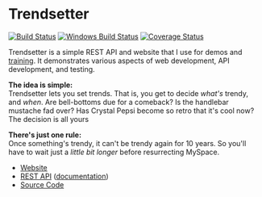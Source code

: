 Trendsetter
============================

[![Build Status](https://api.travis-ci.com/JamesMessinger/trendsetter.svg?branch=master)](https://travis-ci.com/JamesMessinger/trendsetter)
[![Windows Build Status](https://ci.appveyor.com/api/projects/status/github/JamesMessinger/trendsetter?svg=true&branch=master&failingText=Windows%20build%20failing&passingText=Windows%20build%20passing)](https://ci.appveyor.com/project/JamesMessinger/trendsetter/branch/master)
[![Coverage Status](https://coveralls.io/repos/github/JamesMessinger/trendsetter/badge.svg?branch=master)](https://coveralls.io/github/JamesMessinger/trendsetter)


Trendsetter is a simple REST API and website that I use for demos and [training](https://github.com/JamesMessinger/super-powered-api-testing/tree/v1#super-powered-api-testing). It demonstrates various aspects of web development, API development, and testing.

**The idea is simple:**<br>
Trendsetter lets you set trends. That is, you get to decide _what's_ trendy, and _when_.
Are bell-bottoms due for a comeback? Is the handlebar mustache fad over? Has Crystal Pepsi
become so retro that it's cool now? The decision is all yours

**There's just one rule:**<br>
Once something's trendy, it can't be trendy again for 10 years. So you'll have to wait just a
_little bit longer_ before resurrecting MySpace.


- [Website](https://trendsetter.jamesmessinger.com)
- [REST API](https://api.trendsetter.jamesmessinger.com) ([documentation](https://documenter.getpostman.com/view/220187/trendsetter-api/2MuEBW))
- [Source Code](https://github.com/JamesMessinger/trendsetter)
